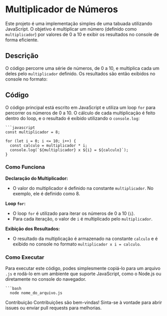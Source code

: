 # Multiplicador de Números

Este projeto é uma implementação simples de uma tabuada utilizando JavaScript. O objetivo é multiplicar um número (definido como `multiplicador`) por valores de 0 a 10 e exibir os resultados no console de forma eficiente.

## Descrição

O código percorre uma série de números, de 0 a 10, e multiplica cada um deles pelo `multiplicador` definido. Os resultados são então exibidos no console no formato:


## Código

O código principal está escrito em JavaScript e utiliza um loop `for` para percorrer os números de 0 a 10. O cálculo de cada multiplicação é feito dentro do loop, e o resultado é exibido utilizando o `console.log`:

    ```javascript
    const multiplicador = 8;

    for (let i = 0; i <= 10; i++) {
      const calculo = multiplicador * i;
      console.log(`${multiplicador} x ${i} = ${calculo}`);
    }

### Como Funciona

**Declaração do Multiplicador:**

- O valor do multiplicador é definido na constante `multiplicador`. No exemplo, ele é definido como 8.

**Loop `for`:**

- O loop `for` é utilizado para iterar os números de 0 a 10 (`i`).
- Para cada iteração, o valor de `i` é multiplicado pelo `multiplicador`.

**Exibição dos Resultados:**

- O resultado da multiplicação é armazenado na constante `calculo` e é exibido no console no formato `multiplicador x i = calculo`.

### Como Executar

Para executar este código, podes simplesmente copiá-lo para um arquivo `.js` e rodá-lo em um ambiente que suporte JavaScript, como o Node.js ou diretamente no console do navegador.

    ```bash
      node nome_do_arquivo.js

Contribuição
Contribuições são bem-vindas! Sinta-se à vontade para abrir issues ou enviar pull requests para melhorias.




